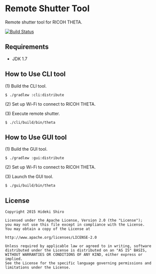 # Remote Shutter Tool

Remote shutter tool for RICOH THETA.

[![Build Status](https://travis-ci.org/shrhdk/theta.svg?branch=master)](https://travis-ci.org/shrhdk/theta)

## Requirements

- JDK 1.7

## How to Use CLI tool

(1) Build the CLI tool.

```
$ ./gradlew :cli:distribute
```

(2) Set up Wi-Fi to connect to RICOH THETA.

(3) Execute remote shutter.

```
$ ./cli/build/bin/theta
```

## How to Use GUI tool

(1) Build the GUI tool.

```
$ ./gradlew :gui:distribute
```

(2) Set up Wi-Fi to connect to RICOH THETA.

(3) Launch the GUI tool.

```
$ ./gui/build/bin/theta
```

## License

```
Copyright 2015 Hideki Shiro

Licensed under the Apache License, Version 2.0 (the "License");
you may not use this file except in compliance with the License.
You may obtain a copy of the License at

http://www.apache.org/licenses/LICENSE-2.0

Unless required by applicable law or agreed to in writing, software
distributed under the License is distributed on an "AS IS" BASIS,
WITHOUT WARRANTIES OR CONDITIONS OF ANY KIND, either express or implied.
See the License for the specific language governing permissions and
limitations under the License.
```
